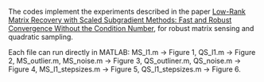 The codes implement the experiments described in the paper  [Low-Rank Matrix Recovery with Scaled Subgradient Methods: Fast and Robust Convergence Without the Condition Number](https://arxiv.org/abs/2010.13364), for robust matrix sensing and quadratic sampling. 

Each file can run directly in MATLAB:
MS_l1.m -> Figure 1, QS_l1.m -> Figure 2,
MS_outlier.m, MS_noise.m -> Figure 3,
QS_outliner.m, QS_noise.m -> Figure 4,
MS_l1_stepsizes.m -> Figure 5,
QS_l1_stepsizes.m -> Figure 6.